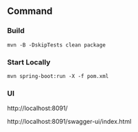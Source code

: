 ## Command

### Build

`mvn -B -DskipTests clean package`

### Start Locally

`mvn spring-boot:run -X -f pom.xml`

### UI
http://localhost:8091/

http://localhost:8091/swagger-ui/index.html